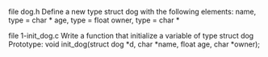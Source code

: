 file dog.h Define a new type struct dog with the following elements:
name, type = char *
age, type = float
owner, type = char *

file 1-init_dog.c Write a function that initialize a variable of type struct dog
Prototype: void init_dog(struct dog *d, char *name, float age, char *owner);


